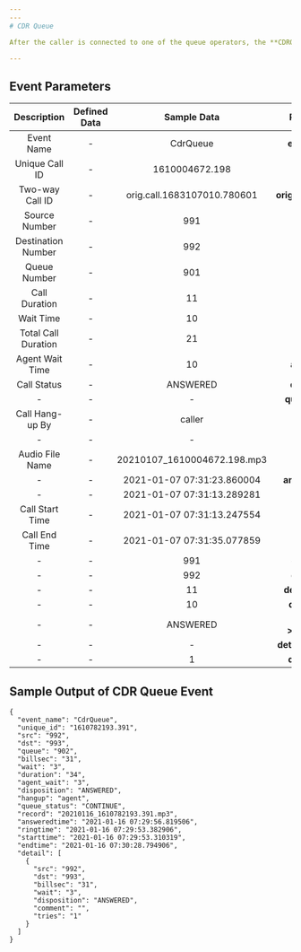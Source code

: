 ```yaml
---
---
# CDR Queue

After the caller is connected to one of the queue operators, the **CDRQueue** event is generated.

---
```


## Event Parameters

<div class="custom-table">

|        Description        | Defined Data   |        Sample Data         |       Parameters        |
|:-------------------------:|:--------------:|:--------------------------:|:-----------------------:|
|       Event Name          |         -       |         CdrQueue           |      **event_name**     |
|    Unique Call ID         |         -       |        1610004672.198      |      **cuid**           |
|    Two-way Call ID        |         -       |        orig.call.1683107010.780601 | **originated_call_id**  |
|       Source Number       |         -       |             991            |       **src**           |
|       Destination Number  |         -       |             992            |       **dst**           |
|       Queue Number        |         -       |             901            |      **queue**          |
|       Call Duration       |         -       |             11             |      **billsec**        |
|       Wait Time           |         -       |             10             |       **wait**          |
|       Total Call Duration |         -       |             21             |      **duration**       |
|       Agent Wait Time     |         -       |             10             |     **agent_wait**      |
|       Call Status         |         -       |          ANSWERED          |    **disposition**      |
|            -              |         -       |             -              |    **queue_status**     |
|       Call Hang-up By     |         -       |            caller          |      **hangup**         |
|            -              |         -       |             -              |      **comment**        |
|       Audio File Name     |         -       | 20210107_1610004672.198.mp3 |     **record**          |
|            -              |         -       |  2021-01-07 07:31:23.860004 | **answeredtime**       |
|            -              |         -       |  2021-01-07 07:31:13.289281 |     **ringtime**        |
|       Call Start Time     |         -       |  2021-01-07 07:31:13.247554 |    **starttime**        |
|       Call End Time       |         -       |  2021-01-07 07:31:35.077859 |     **endtime**         |
|            -              |         -       |             991            |    **detail->src**      |
|            -              |         -       |             992            |    **detail->dst**      |
|            -              |         -       |             11             | **detail->billsec**     |
|            -              |         -       |             10             |    **detail->wait**     |
|            -              |         -       |          ANSWERED          | **detail->disposition** |
|            -              |         -       |             -              | **detail->comment**     |
|            -              |         -       |             1              |    **detail->tries**    |

</div>


## Sample Output of CDR Queue Event


```shell
{
  "event_name": "CdrQueue",
  "unique_id": "1610782193.391",
  "src": "992",
  "dst": "993",
  "queue": "902",
  "billsec": "31",
  "wait": "3",
  "duration": "34",
  "agent_wait": "3",
  "disposition": "ANSWERED",
  "hangup": "agent",
  "queue_status": "CONTINUE",
  "record": "20210116_1610782193.391.mp3",
  "answeredtime": "2021-01-16 07:29:56.819506",
  "ringtime": "2021-01-16 07:29:53.382906",
  "starttime": "2021-01-16 07:29:53.310319",
  "endtime": "2021-01-16 07:30:28.794906",
  "detail": [
    {
      "src": "992",
      "dst": "993",
      "billsec": "31",
      "wait": "3",
      "disposition": "ANSWERED",
      "comment": "",
      "tries": "1"
    }
  ]
}
```
